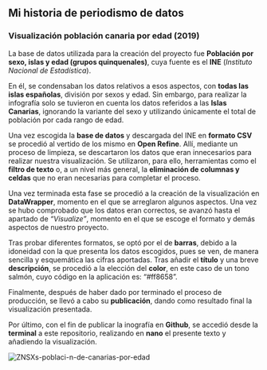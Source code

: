 ## Mi historia de periodismo de datos 

### Visualización población canaria por edad (2019)


La base de datos utilizada para la creación del proyecto fue **Población por sexo, islas y edad (grupos quinquenales)**, cuya fuente es el **INE** (*Instituto Nacional de Estadística*).

En él, se condensaban los datos relativos a esos aspectos, con **todas las islas españolas**, división por sexos y edad. Sin embargo, para realizar la infografía solo se tuvieron en cuenta los datos referidos a las **Islas Canarias**, ignorando la variante del sexo y utilizando únicamente el total de población por cada rango de edad.

Una vez escogida la **base de datos** y descargada del INE en **formato CSV** se procedió al vertido de los mismo en **Open Refine**. Allí, mediante un proceso de limpieza, se descartaron los datos que eran innecesarios para realizar nuestra visualización. Se utilizaron, para ello, herramientas como el **filtro de texto** o, a un nivel más general, la **eliminación de columnas y celdas** que no eran necesarias para completar el proceso. 

Una vez terminada esta fase se procedió a la creación de la visualización en **DataWrapper**, momento en el que se arreglaron algunos aspectos. Una vez se hubo comprobado que los datos eran correctos, se avanzó hasta el apartado de *“Visualize”*, momento en el que se escoge el formato y demás aspectos de nuestro proyecto. 

Tras probar diferentes formatos, se optó por el de **barras**, debido a la idoneidad con la que presenta los datos escogidos, pues se ven, de manera sencilla y esquemática las cifras aportadas. Tras añadir el **título** y una breve **descripción**, se procedió a la elección del **color**, en este caso de un tono salmón, cuyo código en la aplicación es: “#ff8658”.

Finalmente, después de haber dado por terminado el proceso de producción, se llevó a cabo su **publicación**, dando como resultado final la visualización presentada. 

Por último, con el fin de publicar la inografía en **Github**, se accedió desde la **terminal** a este repositorio, realizando en **nano** el presente texto y añadiendo la visualización.
                   
 ![ZNSXs-poblaci-n-de-canarias-por-edad](https://user-images.githubusercontent.com/90326392/143773639-1a32e9e0-6219-4194-a8d8-7f82b76b9e56.png)

